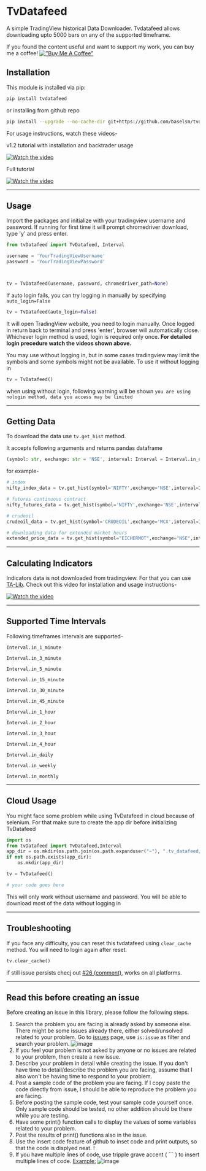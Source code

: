 # **TvDatafeed**

A simple TradingView historical Data Downloader. Tvdatafeed allows downloading upto 5000 bars on any of the supported timeframe.

If you found the content useful and want to support my work, you can buy me a coffee!
[!["Buy Me A Coffee"](https://www.buymeacoffee.com/assets/img/custom_images/orange_img.png)](https://www.buymeacoffee.com/StreamAlpha)

## Installation

This module is installed via pip:

```sh
pip install tvdatafeed
```

or installing from github repo

```sh
pip install --upgrade --no-cache-dir git+https://github.com/baselsm/tvdatafeed.git
```

For usage instructions, watch these videos-

v1.2 tutorial with installation and backtrader usage

[![Watch the video](https://img.youtube.com/vi/f76dOZW2gwI/hqdefault.jpg)](https://youtu.be/f76dOZW2gwI)

Full tutorial

[![Watch the video](https://img.youtube.com/vi/qDrXmb2ZRjo/hqdefault.jpg)](https://youtu.be/qDrXmb2ZRjo)

---

## Usage

Import the packages and initialize with your tradingview username and password. If running for first time it will prompt chromedriver download, type 'y' and press enter.

```python
from tvDatafeed import TvDatafeed, Interval

username = 'YourTradingViewUsername'
password = 'YourTradingViewPassword'



tv = TvDatafeed(username, password, chromedriver_path=None)
```

If auto login fails, you can try logging in manually by specifying `auto_login=False`

```python
tv = TvDatafeed(auto_login=False)
```

It will open TradingView website, you need to login manually. Once logged in return back to terminal and press 'enter', browser will automatically close. Whichever login method is used, login is required only once. **For detailed login precedure watch the videos shown above.**

You may use without logging in, but in some cases tradingview may limit the symbols and some symbols might not be available. To use it without logging in

```python
tv = TvDatafeed()
```

when using without login, following warning will be shown `you are using nologin method, data you access may be limited`

---

## Getting Data

To download the data use `tv.get_hist` method.

It accepts following arguments and returns pandas dataframe

```python
(symbol: str, exchange: str = 'NSE', interval: Interval = Interval.in_daily, n_bars: int = 10, fut_contract: int | None = None, extended_session: bool = False) -> DataFrame)
```

for example-

```python
# index
nifty_index_data = tv.get_hist(symbol='NIFTY',exchange='NSE',interval=Interval.in_1_hour,n_bars=1000)

# futures continuous contract
nifty_futures_data = tv.get_hist(symbol='NIFTY',exchange='NSE',interval=Interval.in_1_hour,n_bars=1000,fut_contract=1)

# crudeoil
crudeoil_data = tv.get_hist(symbol='CRUDEOIL',exchange='MCX',interval=Interval.in_1_hour,n_bars=5000,fut_contract=1)

# downloading data for extended market hours
extended_price_data = tv.get_hist(symbol="EICHERMOT",exchange="NSE",interval=Interval.in_1_hour,n_bars=500, extended_session=False)
```

---

## Calculating Indicators

Indicators data is not downloaded from tradingview. For that you can use [TA-Lib](https://github.com/mrjbq7/ta-lib). Check out this video for installation and usage instructions-

[![Watch the video](https://img.youtube.com/vi/0MeHXJm9HRk/hqdefault.jpg)](https://youtu.be/0MeHXJm9HRk)

---

## Supported Time Intervals

Following timeframes intervals are supported-

`Interval.in_1_minute`

`Interval.in_3_minute`

`Interval.in_5_minute`

`Interval.in_15_minute`

`Interval.in_30_minute`

`Interval.in_45_minute`

`Interval.in_1_hour`

`Interval.in_2_hour`

`Interval.in_3_hour`

`Interval.in_4_hour`

`Interval.in_daily`

`Interval.in_weekly`

`Interval.in_monthly`

---
## Cloud Usage
You might face some problem while using TvDatafeed in cloud because of selenium. For that make sure to create the app dir before initializing TvDatafeed

```python
import os
from tvDatafeed import TvDatafeed,Interval
app_dir = os.mkdir(os.path.join(os.path.expanduser("~"), ".tv_datafeed/"))
if not os.path.exists(app_dir):
    os.mkdir(app_dir)

tv = TvDatafeed()

# your code goes here
```

This will only work without username and password. You will be able to download most of the data without logging in

---

## Troubleshooting

If you face any difficulty, you can reset this tvdatafeed using `clear_cache` method. You will need to login again after reset.

```python
tv.clear_cache()
```

if still issue persists checj out [#26 (comment)](https://github.com/StreamAlpha/tvdatafeed/issues/26#issuecomment-912619033), works on all platforms.

---

## Read this before creating an issue

Before creating an issue in this library, please follow the following steps.

1. Search the problem you are facing is already asked by someone else. There might be some issues already there, either solved/unsolved related to your problem. Go to [issues](https://github.com/StreamAlpha/tvdatafeed/issues) page, use `is:issue` as filter and search your problem. ![image](https://user-images.githubusercontent.com/59556194/128167319-2654cfa1-f718-4a52-82f8-b0c0d26bf4ef.png)
2. If you feel your problem is not asked by anyone or no issues are related to your problem, then create a new issue.
3. Describe your problem in detail while creating the issue. If you don't have time to detail/describe the problem you are facing, assume that I also won't be having time to respond to your problem.
4. Post a sample code of the problem you are facing. If I copy paste the code directly from issue, I should be able to reproduce the problem you are facing.
5. Before posting the sample code, test your sample code yourself once. Only sample code should be tested, no other addition should be there while you are testing.
6. Have some print() function calls to display the values of some variables related to your problem.
7. Post the results of print() functions also in the issue.
8. Use the insert code feature of github to inset code and print outputs, so that the code is displyed neat. !
9. If you have multiple lines of code, use tripple grave accent ( ``` ) to insert multiple lines of code. [Example:](https://docs.github.com/en/github/writing-on-github/creating-and-highlighting-code-blocks) ![image](https://user-images.githubusercontent.com/59556194/128167963-90edc379-6a15-4363-911f-5bfe1e92ef56.png)
